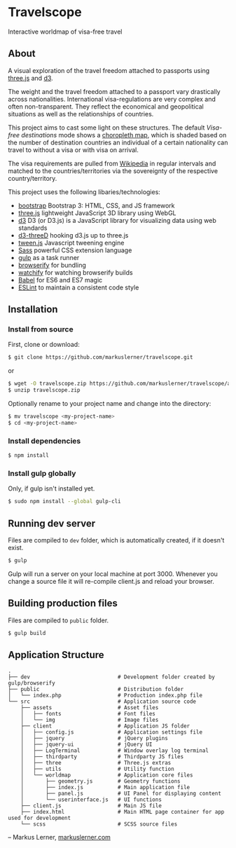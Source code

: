 # Travelscope
Interactive worldmap of visa-free travel

## About

A visual exploration of the travel freedom attached to passports using [three.js](https://github.com/mrdoob/three.js) and [d3](https://github.com/d3/d3).

The weight and the travel freedom attached to a passport vary drastically across nationalities. International visa-regulations are very complex and often non-transparent. They reflect the economical and geopolitical situations as well as the relationships of countries.

This project aims to cast some light on these structures. The default <i>Visa-free destinations</i> mode shows a <a href="https://en.wikipedia.org/wiki/Choropleth_map" target=“_blank”>choropleth map</a>, which is shaded based on the number of destination countries an individual of a certain nationality can travel to without a visa or with visa on arrival.

The visa requirements are pulled from <a href="http://en.wikipedia.org/wiki/Category:Visa_requirements_by_nationality" target="_new">Wikipedia</a> in regular intervals and matched to the countries/territories via the sovereignty of the respective country/territory.

This project uses the following libaries/technologies:

* [bootstrap](http://getbootstrap.com/) Bootstrap 3: HTML, CSS, and JS framework
* [three.js](https://github.com/mrdoob/three.js) lightweight JavaScript 3D library using WebGL
* [d3](https://github.com/d3/d3) D3 (or D3.js) is a JavaScript library for visualizing data using web standards
* [d3-threeD](https://github.com/asutherland/d3-threeD) hooking d3.js up to three.js
* [tween.js](https://github.com/tweenjs/tween.js) Javascript tweening engine
* [Sass](http://sass-lang.com/) powerful CSS extension language
* [gulp](http://gulpjs.com/) as a task runner
* [browserify](http://browserify.org/) for bundling
* [watchify](https://github.com/substack/watchify) for watching browserify builds
* [Babel](http://babeljs.io) for ES6 and ES7 magic
* [ESLint](http://eslint.org) to maintain a consistent code style


## Installation

### Install from source

First, clone or download:

```bash
$ git clone https://github.com/markuslerner/travelscope.git
```
or

```bash
$ wget -O travelscope.zip https://github.com/markuslerner/travelscope/archive/master.zip
$ unzip travelscope.zip
```

Optionally rename to your project name and change into the directory:

```bash
$ mv travelscope <my-project-name>
$ cd <my-project-name>
```

### Install dependencies

```bash
$ npm install
```


### Install gulp globally

Only, if gulp isn't installed yet.

```bash
$ sudo npm install --global gulp-cli
```


## Running dev server

Files are compiled to `dev` folder, which is automatically created, if it doesn't exist.

```bash
$ gulp
```

Gulp will run a server on your local machine at port 3000. Whenever you change a source file it will re-compile client.js and reload your browser.


## Building production files

Files are compiled to `public` folder.

```bash
$ gulp build
```


## Application Structure


```
.
├── dev                            # Development folder created by gulp/browserify
├── public                         # Distribution folder
│   └── index.php                  # Production index.php file
└── src                            # Application source code
    ├── assets                     # Asset files
    │   ├── fonts                  # Font files
    │   └── img                    # Image files
    ├── client                     # Application JS folder
    │   ├── config.js              # Application settings file
    │   ├── jquery                 # jQuery plugins
    │   ├── jquery-ui              # jQuery UI
    │   ├── LogTerminal            # Window overlay log terminal
    │   ├── thirdparty             # Thirdparty JS files
    │   ├── three                  # Three.js extras
    │   ├── utils                  # Utility function
    │   └── worldmap               # Application core files
    │       ├── geometry.js        # Geometry functions
    │       ├── index.js           # Main application file
    │       ├── panel.js           # UI Panel for displaying content
    │       └── userinterface.js   # UI functions
    ├── client.js                  # Main JS file
    ├── index.html                 # Main HTML page container for app used for development
    └── scss                       # SCSS source files
```


– Markus Lerner, [markuslerner.com](http://www.markuslerner.com)
